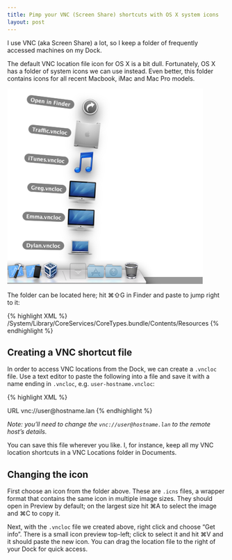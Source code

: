```yaml
---
title: Pimp your VNC (Screen Share) shortcuts with OS X system icons
layout: post
---
```


I use VNC (aka Screen Share) a lot, so I keep a folder of frequently accessed machines on my Dock.

The default VNC location file icon for OS X is a bit dull. Fortunately, OS X has a folder of system icons we can use instead. Even better, this folder contains icons for all recent Macbook, iMac and Mac Pro models.

![VNC Icons][vnc-icons-image]

The folder can be located here; hit ⌘⇧G in Finder and paste to jump right to it:

{% highlight XML %}
/System/Library/CoreServices/CoreTypes.bundle/Contents/Resources
{% endhighlight %}

## Creating a VNC shortcut file

In order to access VNC locations from the Dock, we can create a `.vncloc` file. Use a text editor to paste the following into a file and save it with a name ending in `.vncloc`, e.g. `user-hostname.vncloc`:

{% highlight XML %}
<!DOCTYPE plist PUBLIC "-//Apple//DTD PLIST 1.0//EN" "http://www.apple.com/DTDs/PropertyList-1.0.dtd">
<plist version="1.0">
  <dict>
    <key>URL</key>
    <string>vnc://user@hostname.lan</string>
  </dict>
</plist>
{% endhighlight %}

_Note: you’ll need to change the `vnc://user@hostname.lan` to the remote host’s details._

You can save this file wherever you like. I, for instance, keep all my VNC location shortcuts in a VNC Locations folder in Documents.

## Changing the icon

First choose an icon from the folder above. These are `.icns` files, a wrapper format that contains the same icon in multiple image sizes. They should open in Preview by default; on the largest size hit ⌘A to select the image and ⌘C to copy it.

Next, with the `.vncloc` file we created above, right click and choose “Get info”. There is a small icon preview top-left; click to select it and hit ⌘V and it should paste the new icon. You can drag the location file to the right of your Dock for quick access.

[vnc-icons-image]: /assets/img/vnc-icons-screenshot.png
